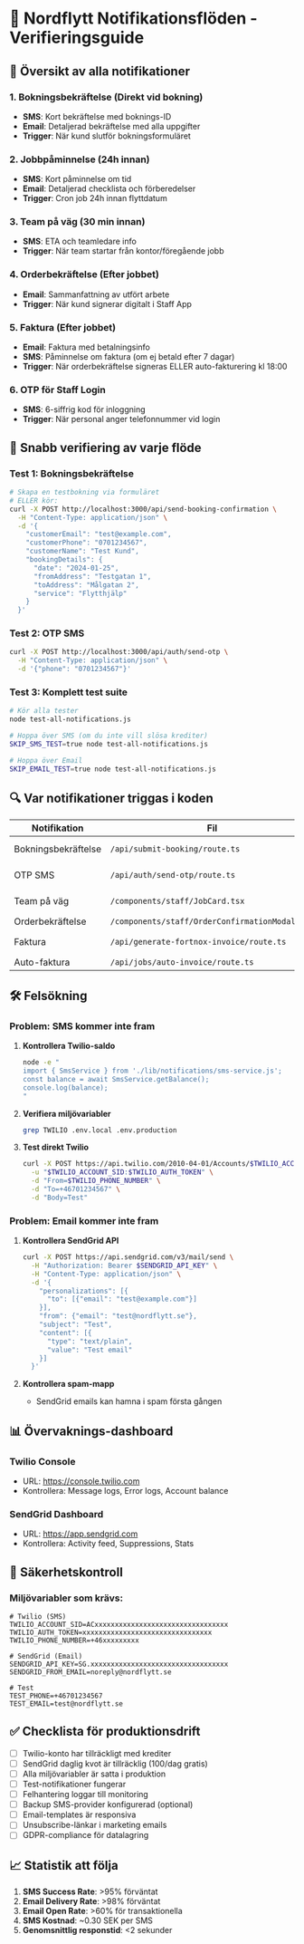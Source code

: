 # 📧 Nordflytt Notifikationsflöden - Verifieringsguide

## 🔔 Översikt av alla notifikationer

### 1. **Bokningsbekräftelse** (Direkt vid bokning)
- **SMS**: Kort bekräftelse med boknings-ID
- **Email**: Detaljerad bekräftelse med alla uppgifter
- **Trigger**: När kund slutför bokningsformuläret

### 2. **Jobbpåminnelse** (24h innan)
- **SMS**: Kort påminnelse om tid
- **Email**: Detaljerad checklista och förberedelser
- **Trigger**: Cron job 24h innan flyttdatum

### 3. **Team på väg** (30 min innan)
- **SMS**: ETA och teamledare info
- **Trigger**: När team startar från kontor/föregående jobb

### 4. **Orderbekräftelse** (Efter jobbet)
- **Email**: Sammanfattning av utfört arbete
- **Trigger**: När kund signerar digitalt i Staff App

### 5. **Faktura** (Efter jobbet)
- **Email**: Faktura med betalningsinfo
- **SMS**: Påminnelse om faktura (om ej betald efter 7 dagar)
- **Trigger**: När orderbekräftelse signeras ELLER auto-fakturering kl 18:00

### 6. **OTP för Staff Login**
- **SMS**: 6-siffrig kod för inloggning
- **Trigger**: När personal anger telefonnummer vid login

## 🧪 Snabb verifiering av varje flöde

### Test 1: Bokningsbekräftelse
```bash
# Skapa en testbokning via formuläret
# ELLER kör:
curl -X POST http://localhost:3000/api/send-booking-confirmation \
  -H "Content-Type: application/json" \
  -d '{
    "customerEmail": "test@example.com",
    "customerPhone": "0701234567",
    "customerName": "Test Kund",
    "bookingDetails": {
      "date": "2024-01-25",
      "fromAddress": "Testgatan 1",
      "toAddress": "Målgatan 2",
      "service": "Flytthjälp"
    }
  }'
```

### Test 2: OTP SMS
```bash
curl -X POST http://localhost:3000/api/auth/send-otp \
  -H "Content-Type: application/json" \
  -d '{"phone": "0701234567"}'
```

### Test 3: Komplett test suite
```bash
# Kör alla tester
node test-all-notifications.js

# Hoppa över SMS (om du inte vill slösa krediter)
SKIP_SMS_TEST=true node test-all-notifications.js

# Hoppa över Email
SKIP_EMAIL_TEST=true node test-all-notifications.js
```

## 🔍 Var notifikationer triggas i koden

| Notifikation | Fil | Funktion |
|-------------|-----|----------|
| Bokningsbekräftelse | `/api/submit-booking/route.ts` | Efter bokning sparats |
| OTP SMS | `/api/auth/send-otp/route.ts` | Vid personalinloggning |
| Team på väg | `/components/staff/JobCard.tsx` | När "Starta jobb" klickas |
| Orderbekräftelse | `/components/staff/OrderConfirmationModal.tsx` | Efter kundsignatur |
| Faktura | `/api/generate-fortnox-invoice/route.ts` | Efter orderbekräftelse |
| Auto-faktura | `/api/jobs/auto-invoice/route.ts` | Dagligen kl 18:00 |

## 🛠️ Felsökning

### Problem: SMS kommer inte fram
1. **Kontrollera Twilio-saldo**
   ```bash
   node -e "
   import { SmsService } from './lib/notifications/sms-service.js';
   const balance = await SmsService.getBalance();
   console.log(balance);
   "
   ```

2. **Verifiera miljövariabler**
   ```bash
   grep TWILIO .env.local .env.production
   ```

3. **Test direkt Twilio**
   ```bash
   curl -X POST https://api.twilio.com/2010-04-01/Accounts/$TWILIO_ACCOUNT_SID/Messages.json \
     -u "$TWILIO_ACCOUNT_SID:$TWILIO_AUTH_TOKEN" \
     -d "From=$TWILIO_PHONE_NUMBER" \
     -d "To=+46701234567" \
     -d "Body=Test"
   ```

### Problem: Email kommer inte fram
1. **Kontrollera SendGrid API**
   ```bash
   curl -X POST https://api.sendgrid.com/v3/mail/send \
     -H "Authorization: Bearer $SENDGRID_API_KEY" \
     -H "Content-Type: application/json" \
     -d '{
       "personalizations": [{
         "to": [{"email": "test@example.com"}]
       }],
       "from": {"email": "test@nordflytt.se"},
       "subject": "Test",
       "content": [{
         "type": "text/plain",
         "value": "Test email"
       }]
     }'
   ```

2. **Kontrollera spam-mapp**
   - SendGrid emails kan hamna i spam första gången

## 📊 Övervaknings-dashboard

### Twilio Console
- URL: https://console.twilio.com
- Kontrollera: Message logs, Error logs, Account balance

### SendGrid Dashboard  
- URL: https://app.sendgrid.com
- Kontrollera: Activity feed, Suppressions, Stats

## 🔐 Säkerhetskontroll

### Miljövariabler som krävs:
```env
# Twilio (SMS)
TWILIO_ACCOUNT_SID=ACxxxxxxxxxxxxxxxxxxxxxxxxxxxxxxxxx
TWILIO_AUTH_TOKEN=xxxxxxxxxxxxxxxxxxxxxxxxxxxxxxxx
TWILIO_PHONE_NUMBER=+46xxxxxxxxx

# SendGrid (Email)
SENDGRID_API_KEY=SG.xxxxxxxxxxxxxxxxxxxxxxxxxxxxxxxxxx
SENDGRID_FROM_EMAIL=noreply@nordflytt.se

# Test
TEST_PHONE=+46701234567
TEST_EMAIL=test@nordflytt.se
```

## ✅ Checklista för produktionsdrift

- [ ] Twilio-konto har tillräckligt med krediter
- [ ] SendGrid daglig kvot är tillräcklig (100/dag gratis)
- [ ] Alla miljövariabler är satta i produktion
- [ ] Test-notifikationer fungerar
- [ ] Felhantering loggar till monitoring
- [ ] Backup SMS-provider konfigurerad (optional)
- [ ] Email-templates är responsiva
- [ ] Unsubscribe-länkar i marketing emails
- [ ] GDPR-compliance för datalagring

## 📈 Statistik att följa

1. **SMS Success Rate**: >95% förväntat
2. **Email Delivery Rate**: >98% förväntat
3. **Email Open Rate**: >60% för transaktionella
4. **SMS Kostnad**: ~0.30 SEK per SMS
5. **Genomsnittlig responstid**: <2 sekunder